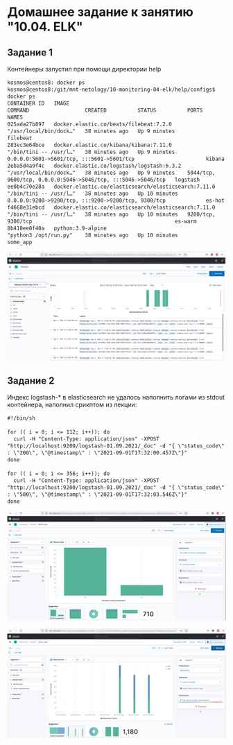 # Домашнее задание к занятию "10.04. ELK"
## Задание 1

Контейнеры запустил при помощи директории help

```
kosmos@centos8: docker ps
kosmos@centos8:/git/mnt-netology/10-monitoring-04-elk/help/configs$ docker ps
CONTAINER ID   IMAGE                                                  COMMAND                  CREATED          STATUS          PORTS                                                           NAMES
025ada27b897   docker.elastic.co/beats/filebeat:7.2.0                 "/usr/local/bin/dock…"   38 minutes ago   Up 9 minutes                                                                    filebeat
283ec3e64bce   docker.elastic.co/kibana/kibana:7.11.0                 "/bin/tini -- /usr/l…"   38 minutes ago   Up 9 minutes    0.0.0.0:5601->5601/tcp, :::5601->5601/tcp                       kibana
2eba5d4a9f4c   docker.elastic.co/logstash/logstash:6.3.2              "/usr/local/bin/dock…"   38 minutes ago   Up 9 minutes    5044/tcp, 9600/tcp, 0.0.0.0:5046->5046/tcp, :::5046->5046/tcp   logstash
ee0b4c70e28a   docker.elastic.co/elasticsearch/elasticsearch:7.11.0   "/bin/tini -- /usr/l…"   38 minutes ago   Up 10 minutes   0.0.0.0:9200->9200/tcp, :::9200->9200/tcp, 9300/tcp             es-hot
f4668e31ebcd   docker.elastic.co/elasticsearch/elasticsearch:7.11.0   "/bin/tini -- /usr/l…"   38 minutes ago   Up 10 minutes   9200/tcp, 9300/tcp                                              es-warm
8b418ee8f40a   python:3.9-alpine                                      "python3 /opt/run.py"    38 minutes ago   Up 10 minutes                                                                   some_app
```

![alt text](screenshots/kibana.png "kibana")​

## Задание 2

Индекс logstash-* в elasticsearch не удалось наполнить логами из stdout контейнера, наполнил срикптом из лекции:

```
#!/bin/sh

for (( i = 0; i <= 112; i++)); do
  curl -H "Content-Type: application/json" -XPOST "http://localhost:9200/logstash-01.09.2021/_doc" -d "{ \"status_code\" : \"200\", \"@timestamp\" : \"2021-09-01T17:32:00.457Z\"}"
done

for (( i = 0; i <= 356; i++)); do
  curl -H "Content-Type: application/json" -XPOST "http://localhost:9200/logstash-01.09.2021/_doc" -d "{ \"status_code\" : \"500\", \"@timestamp\" : \"2021-09-01T17:32:03.546Z\"}"
done
```

![alt text](screenshots/dashboard_1.png "dashboard_1")​

![alt text](screenshots/dashboard_2.png "dashboard_2")​

